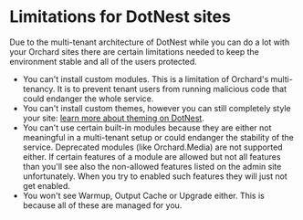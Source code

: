 # Limitations for DotNest sites



Due to the multi-tenant architecture of DotNest while you can do a lot with your Orchard sites there are certain limitations needed to keep the environment stable and all of the users protected.

- You can't install custom modules. This is a limitation of Orchard's multi-tenancy. It is to prevent tenant users from running malicious code that could endanger the whole service.
- You can't install custom themes, however you can still completely style your site: [learn more about theming on DotNest](theming).
- You can't use certain built-in modules because they are either not meaningful in a multi-tenant setup or could endanger the stability of the service. Deprecated modules (like Orchard.Media) are not supported either. If certain features of a module are allowed but not all features than you'll see also the non-allowed features listed on the admin site unfortunately. When you try to enabled such features they will just not get enabled.
- You won't see Warmup, Output Cache or Upgrade either. This is because all of these are managed for you.